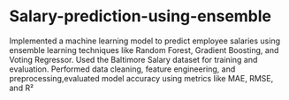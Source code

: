 # Salary-prediction-using-ensemble
Implemented a machine learning model to predict employee salaries using ensemble learning techniques like Random Forest, Gradient Boosting, and Voting Regressor. Used the Baltimore Salary dataset for training and evaluation. Performed data cleaning, feature engineering, and preprocessing,evaluated model accuracy using metrics like MAE, RMSE, and R²
